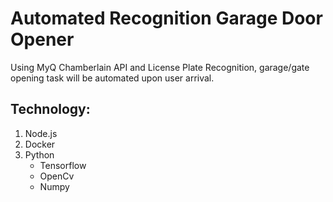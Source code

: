 # Automated Recognition Garage Door Opener
Using MyQ Chamberlain API and License Plate Recognition, garage/gate opening task will be automated upon user arrival.

## Technology:
1. Node.js
2. Docker
3. Python
    - Tensorflow
    - OpenCv
    - Numpy
